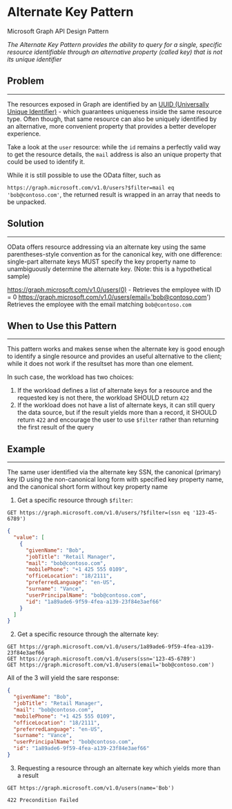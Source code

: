 # Alternate Key Pattern

Microsoft Graph API Design Pattern

_The Alternate Key Pattern provides the ability to query for a single, specific resource identifiable through an alternative property (called key) that is not its unique identifier_

## Problem

---

The resources exposed in Graph are identified by an [UUID (Universally Unique Identifier)](https://en.wikipedia.org/wiki/Universally_unique_identifier) - which guarantees uniqueness inside the same resource type. Often though, that same resource can also be uniquely identified by an alternative, more convenient property that provides a better developer experience.

Take a look at the `user` resource: while the `id` remains a perfectly valid way to get the resource details, the `mail` address is also an unique property that could be used to identify it.

While it is still possible to use the OData filter, such as

`https://graph.microsoft.com/v1.0/users?$filter=mail eq 'bob@contoso.com'`, the returned result is wrapped in an array that needs to be unpacked.

## Solution

---

OData offers resource addressing via an alternate key using the same parentheses-style convention as for the canonical key, with one difference: single-part alternate keys MUST specify the key property name to unambiguously determine the alternate key. (Note: this is a hypothetical sample)

https://graph.microsoft.com/v1.0/users(0) - Retrieves the employee with ID = 0
https://graph.microsoft.com/v1.0/users(email='bob@contoso.com') Retrieves the employee with the email matching `bob@contoso.com`

## When to Use this Pattern

---

This pattern works and makes sense when the alternate key is good enough to identify a single resource and provides an useful alternative to the client; while it does not work if the resultset has more than one element.

In such case, the workload has two choices:

1. If the workload defines a list of alternate keys for a resource and the requested key is not there, the workload SHOULD return `422`
2. If the workload does not have a list of alternate keys, it can still query the data source, but if the result yields more than a record, it SHOULD return `422` and encourage the user to use `$filter` rather than returning the first result of the query

## Example

---

The same user identified via the alternate key SSN, the canonical (primary) key ID using the non-canonical long form with specified key property name, and the canonical short form without key property name

1. Get a specific resource through `$filter`:

```http
GET https://graph.microsoft.com/v1.0/users/?$filter=(ssn eq '123-45-6789')
```

```json
{
  "value": [
    {
      "givenName": "Bob",
      "jobTitle": "Retail Manager",
      "mail": "bob@contoso.com",
      "mobilePhone": "+1 425 555 0109",
      "officeLocation": "18/2111",
      "preferredLanguage": "en-US",
      "surname": "Vance",
      "userPrincipalName": "bob@contoso.com",
      "id": "1a89ade6-9f59-4fea-a139-23f84e3aef66"
    }
  ]
}
```

2. Get a specific resource through the alternate key:

```http
GET https://graph.microsoft.com/v1.0/users/1a89ade6-9f59-4fea-a139-23f84e3aef66
GET https://graph.microsoft.com/v1.0/users(ssn='123-45-6789')
GET https://graph.microsoft.com/v1.0/users(email='bob@contoso.com')
```

All of the 3 will yield the sare response:

```json
{
  "givenName": "Bob",
  "jobTitle": "Retail Manager",
  "mail": "bob@contoso.com",
  "mobilePhone": "+1 425 555 0109",
  "officeLocation": "18/2111",
  "preferredLanguage": "en-US",
  "surname": "Vance",
  "userPrincipalName": "bob@contoso.com",
  "id": "1a89ade6-9f59-4fea-a139-23f84e3aef66"
}
```

3. Requesting a resource through an alternate key which yields more than a result

```http
GET https://graph.microsoft.com/v1.0/users(name='Bob')

422 Precondition Failed
```
